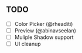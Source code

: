 ## TODO

- [ ] Color Picker (@rheaditi)
- [ ] Preview (@abinavseelan)
- [ ] Muliple Shadow support
- [ ] UI cleanup
